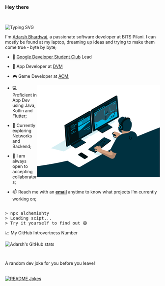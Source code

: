 ### Hey there <img src="https://media.giphy.com/media/hvRJCLFzcasrR4ia7z/giphy.gif" width="10px" height = "20px">

<br/>

![Typing SVG](https://readme-typing-svg.herokuapp.com?color=26DCC0&lines=Hello+World;Welcome+to+Alchemist's+Brewery;I'm+an+App+Developer%2C+sometimes;I'm+a+Game+Developer%2C+sometimes;I'm+a+Web+Developer%2C+sometimes;I'm+a+Coder%2C+all+the+time)

I'm [Adarsh Bhardwaj](https://www.linkedin.com/in/adarsh-bhardwaj-5b0ab720b/), a passionate software developer at BITS Pilani. I can mostly be found at my laptop, dreaming up ideas and trying to make them come true - byte by byte;


- 🌲 [Google Developer Student Club](https://gdsc.community.dev/birla-institute-of-technology-science-bits-pilani/) Lead

- 📲 App Developer at [DVM](https://dvm-bitspilani.github.io/DVM-Portfolio/) 

- 🎮 Game Developer at [ACM](http://bitsacm.acm.org/index.html);

  <img align="right" alt="GIF" src="https://github.com/Alchemishty/Alchemishty/blob/main/code.gif?raw=true" width="400" height="300" />

- 💻 Proficient in App Dev using Java, Kotlin and Flutter;

- 🎯 Currently exploring Networks and Backend;

- 💬 I am always open to accepting collaborators;

- 📫 Reach me with an <a href="mailto:adarsh.bhardwaj2020@gmail.com"><b>email</b></a> anytime to know what projects I'm currently working on;

<pre>

> npx alchemishty
> Loading scipt...
> Try it yourself to find out 😄
</pre>

📈 My GitHub Introvertness Number

![Adarsh's GitHub stats](https://github-readme-stats.vercel.app/api?username=Alchemishty&count_private=true&theme=gotham)

<br/>

A random dev joke for you before you leave!

<br/>
<a href="https://readme-jokes.vercel.app"><img align="center" src="https://readme-jokes.vercel.app/api?bgColor=%23073b4c&textColor=%2306d6a0&aColor=%2306d6a0&borderColor=%2306d6a0" alt="README Jokes"></a>
